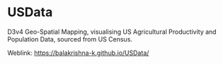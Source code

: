# USData

D3v4 Geo-Spatial Mapping, visualising US Agricultural Productivity and Population Data, sourced from US Census.

Weblink: https://balakrishna-k.github.io/USData/

